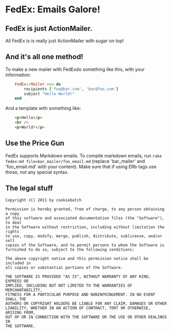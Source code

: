 FedEx: Emails Galore!
=====================

FedEx is just ActionMailer.
---------------------------

All FedEx is is really just ActionMailer with sugar on top!



And it's all one method!
------------------------

To make a new mailer with FedExdo something like this, with your information:

```	ruby
	FedEx::Mailer.new do
		recipients ['foo@bar.com', 'bar@foo.com']
		subject "Hello World!"
	end
```

And a template with something like:


```html
	<p>Hello</p>
	<br />
	<p>World!</p>
```


Use the Price Gun
-----------------
FedEx supports Markdown emails. To compile markdown emails, run `rake fedex:md file=bar_mailer/foo_email.md` (replace 'bar_mailer' and 'foo_email.md' with your content). Make sure that if using ERb tags use those, not any special syntax.



The legal stuff
---------------
	Copyright (C) 2011 by cookiebatch

	Permission is hereby granted, free of charge, to any person obtaining a copy
	of this software and associated documentation files (the "Software"), to deal
	in the Software without restriction, including without limitation the rights
	to use, copy, modify, merge, publish, distribute, sublicense, and/or sell
	copies of the Software, and to permit persons to whom the Software is
	furnished to do so, subject to the following conditions:

	The above copyright notice and this permission notice shall be included in
	all copies or substantial portions of the Software.

	THE SOFTWARE IS PROVIDED "AS IS", WITHOUT WARRANTY OF ANY KIND, EXPRESS OR
	IMPLIED, INCLUDING BUT NOT LIMITED TO THE WARRANTIES OF MERCHANTABILITY,
	FITNESS FOR A PARTICULAR PURPOSE AND NONINFRINGEMENT. IN NO EVENT SHALL THE
	AUTHORS OR COPYRIGHT HOLDERS BE LIABLE FOR ANY CLAIM, DAMAGES OR OTHER
	LIABILITY, WHETHER IN AN ACTION OF CONTRACT, TORT OR OTHERWISE, ARISING FROM,
	OUT OF OR IN CONNECTION WITH THE SOFTWARE OR THE USE OR OTHER DEALINGS IN
	THE SOFTWARE.
